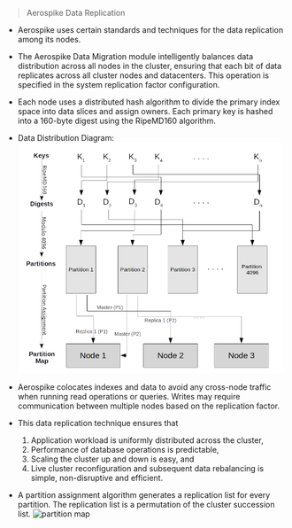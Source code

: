 > Aerospike Data Replication

* Aerospike uses certain standards and techniques for the data replication among its nodes.

* The Aerospike Data Migration module intelligently balances data distribution across all nodes in the cluster, ensuring that each bit of data replicates across all cluster nodes and datacenters. This operation is specified in the system replication factor configuration.

* Each node uses a distributed hash algorithm to divide the primary index space into data slices and assign owners. Each primary key is  hashed into a 160-byte digest using the RipeMD160 algorithm.

* Data Distribution Diagram:
![aerospike data distribution](https://github.com/alwaysiamkk/Internship/blob/main/Week%206/Data%20Distribution.png)

* Aerospike colocates indexes and data to avoid any cross-node traffic when running read operations or queries. Writes may require communication between multiple nodes based on the replication factor.

* This data replication technique ensures that
    1. Application workload is uniformly distributed across the cluster,
    2. Performance of database operations is predictable,
    3. Scaling the cluster up and down is easy, and
    4. Live cluster reconfiguration and subsequent data rebalancing is simple, non-disruptive and efficient.

* A partition assignment algorithm generates a replication list for every partition. The replication list is a permutation of the cluster succession list.
    ![partition map]()